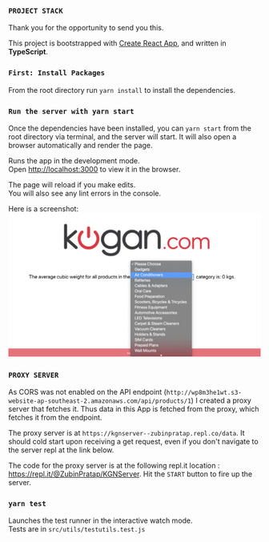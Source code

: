 ### `PROJECT STACK`

Thank you for the opportunity to send you this.

This project is bootstrapped with [Create React App](https://github.com/facebook/create-react-app), and written in **TypeScript**.

### `First: Install Packages`

From the root directory run `yarn install` to install the dependencies.

### `Run the server with yarn start`

Once the dependencies have been installed, you can `yarn start` from the root directory via terminal, and the server will start. It will also open a browser automatically and render the page.

Runs the app in the development mode.<br />
Open [http://localhost:3000](http://localhost:3000) to view it in the browser.

The page will reload if you make edits.<br />
You will also see any lint errors in the console.

Here is a screenshot:
![screenshot](src/screenshot.png)

### `PROXY SERVER`

As CORS was not enabled on the API endpoint (`http://wp8m3he1wt.s3-website-ap-southeast-2.amazonaws.com/api/products/1`) I created a proxy server that fetches it. Thus data in this App is fetched from the proxy, which fetches it from the endpoint.

The proxy server is at `https://kgnserver--zubinpratap.repl.co/data`. It should cold start upon receiving a get request, even if you don't navigate to the server repl at the link below.

The code for the proxy server is at the following repl.it location : https://repl.it/@ZubinPratap/KGNServer. Hit the `START` button to fire up the server.

### `yarn test`

Launches the test runner in the interactive watch mode.<br />
Tests are in `src/utils/testutils.test.js`
